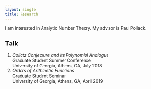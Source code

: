 ```yaml
---
layout: single
title: Research
---
```

I am interested in Analytic Number Theory. My advisor is Paul Pollack. 

## Talk
1. *Collatz Conjecture and its Polynomial Analogue*  
    Graduate Student Summer Conference  
	University of Georgia, Athens, GA, July 2018
2. *Orders of Arithmetic Functions*  
	Graduate Student Seminar	
		University of Georgia, Athens, GA, April 2019
